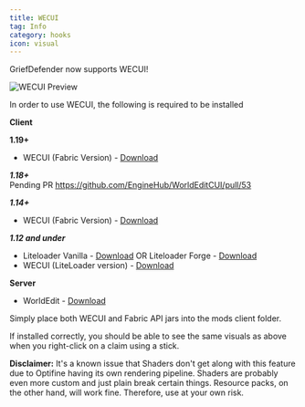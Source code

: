 ```yaml
---
title: WECUI
tag: Info
category: hooks
icon: visual
---
```


GriefDefender now supports WECUI!

![WECUI Preview](https://i.imgur.com/96RHwkv.jpg)

In order to use WECUI, the following is required to be installed  

**Client** 

**1.19+**
* WECUI (Fabric Version) - [Download](https://github.com/EngineHub/WorldEditCUI)

***1.18+***  
Pending PR https://github.com/EngineHub/WorldEditCUI/pull/53
 
***1.14+***  
* WECUI (Fabric Version) - [Download](https://github.com/mikroskeem/WorldEditCUI#installation) 

***1.12 and under***  
* Liteloader Vanilla - [Download](https://www.liteloader.com/download)    OR    Liteloader Forge - [Download](https://jenkins.liteloader.com/job/LiteLoader%201.12.2/lastSuccessfulBuild/artifact/build/libs/liteloader-1.12.2-SNAPSHOT-release.jar)
* WECUI (LiteLoader version) - [Download](https://minecraft.curseforge.com/projects/worldeditcui)

**Server**
* WorldEdit - [Download](https://builds.enginehub.org/job/worldedit?branch=master)


Simply place both WECUI and Fabric API jars into the mods client folder.

If installed correctly, you should be able to see the same visuals as above when you right-click on a claim using a stick.

**Disclaimer:** It's a known issue that Shaders don't get along with this feature due to Optifine having its own rendering pipeline. Shaders are probably even more custom and just plain break certain things. Resource packs, on the other hand, will work fine. Therefore, use at your own risk.